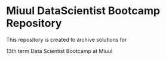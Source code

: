 # Miuul DataScientist Bootcamp Repository
This repository is created to archive solutions for

13th term Data Scientist Bootcamp at Miuul


